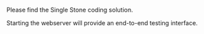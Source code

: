 ﻿Please find the Single Stone coding solution.

Starting the webserver will provide an end-to-end testing interface.